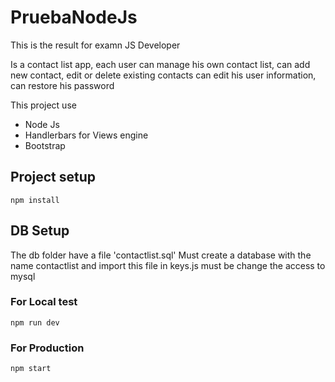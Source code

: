 # PruebaNodeJs

This is the result for examn JS Developer

Is a contact list app, each user can manage his own contact list, can add new contact, edit or delete existing contacts
can edit his user information, can restore his password

This project use

- Node Js
- Handlerbars for Views engine
- Bootstrap

## Project setup
```
npm install
```
## DB Setup

The db folder have a file 'contactlist.sql'
Must create a database with the name contactlist and import this file
in keys.js must be change the access to mysql

### For Local test
```
npm run dev
```

### For Production
```
npm start
```
